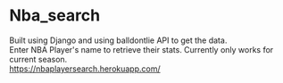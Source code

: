 # Nba_search

Built using Django and using balldontlie API to get the data.  
Enter NBA Player's name to retrieve their stats. Currently only works for current season.  
https://nbaplayersearch.herokuapp.com/
